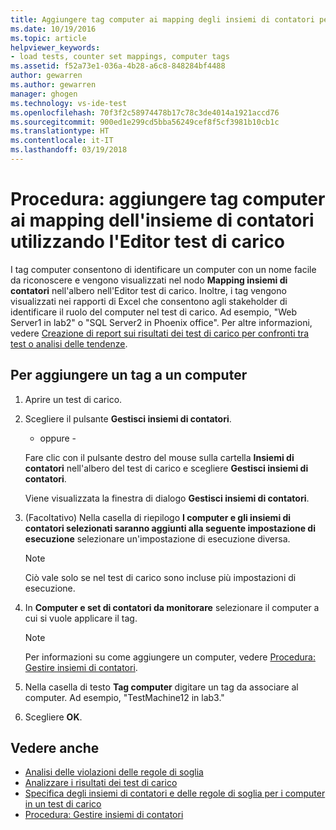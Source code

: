 ```yaml
---
title: Aggiungere tag computer ai mapping degli insiemi di contatori per i test di carico in Visual Studio | Microsoft Docs
ms.date: 10/19/2016
ms.topic: article
helpviewer_keywords:
- load tests, counter set mappings, computer tags
ms.assetid: f52a73e1-036a-4b28-a6c8-848284bf4488
author: gewarren
ms.author: gewarren
manager: ghogen
ms.technology: vs-ide-test
ms.openlocfilehash: 70f3f2c58974478b17c78c3de4014a1921accd76
ms.sourcegitcommit: 900ed1e299cd5bba56249cef8f5cf3981b10cb1c
ms.translationtype: HT
ms.contentlocale: it-IT
ms.lasthandoff: 03/19/2018
---
```

# <a name="how-to-add-computer-tags-to-counter-set-mappings-using-the-load-test-editor"></a>Procedura: aggiungere tag computer ai mapping dell'insieme di contatori utilizzando l'Editor test di carico

I tag computer consentono di identificare un computer con un nome facile da riconoscere e vengono visualizzati nel nodo **Mapping insiemi di contatori** nell'albero nell'Editor test di carico. Inoltre, i tag vengono visualizzati nei rapporti di Excel che consentono agli stakeholder di identificare il ruolo del computer nel test di carico. Ad esempio, "Web Server1 in lab2" o "SQL Server2 in Phoenix office". Per altre informazioni, vedere [Creazione di report sui risultati dei test di carico per confronti tra test o analisi delle tendenze](../test/compare-load-test-results.md).

## <a name="to-add-a-tag-to-a-computer"></a>Per aggiungere un tag a un computer

1.  Aprire un test di carico.

2.  Scegliere il pulsante **Gestisci insiemi di contatori**.

     - oppure -

     Fare clic con il pulsante destro del mouse sulla cartella **Insiemi di contatori** nell'albero del test di carico e scegliere **Gestisci insiemi di contatori**.

     Viene visualizzata la finestra di dialogo **Gestisci insiemi di contatori**.

3.  (Facoltativo) Nella casella di riepilogo **I computer e gli insiemi di contatori selezionati saranno aggiunti alla seguente impostazione di esecuzione** selezionare un'impostazione di esecuzione diversa.

    > [!NOTE]
    > Ciò vale solo se nel test di carico sono incluse più impostazioni di esecuzione.

4.  In **Computer e set di contatori da monitorare** selezionare il computer a cui si vuole applicare il tag.

    > [!NOTE]
    > Per informazioni su come aggiungere un computer, vedere [Procedura: Gestire insiemi di contatori](../test/how-to-manage-counter-sets-using-the-load-test-editor.md).

5.  Nella casella di testo **Tag computer** digitare un tag da associare al computer. Ad esempio, "TestMachine12 in lab3."

6.  Scegliere **OK**.

## <a name="see-also"></a>Vedere anche

- [Analisi delle violazioni delle regole di soglia](../test/analyze-threshold-rule-violations-in-load-tests.md)
- [Analizzare i risultati dei test di carico](../test/analyze-load-test-results-using-the-load-test-analyzer.md)
- [Specifica degli insiemi di contatori e delle regole di soglia per i computer in un test di carico](../test/specify-counter-sets-and-threshold-rules-for-load-testing.md)
- [Procedura: Gestire insiemi di contatori](../test/how-to-manage-counter-sets-using-the-load-test-editor.md)